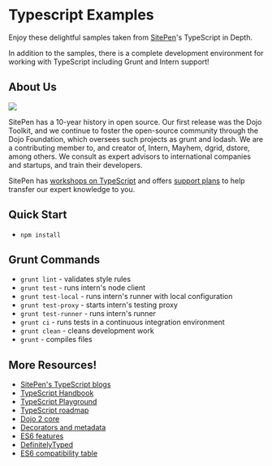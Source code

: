 # Typescript Examples

Enjoy these delightful samples taken from [SitePen](http://sitepen.com)'s TypeScript in Depth.

In addition to the samples, there is a complete development environment for working with TypeScript 
including Grunt and Intern support! 

## About Us

![](https://www.sitepen.com/images/headerLogo.png)

SitePen has a 10-year history in open source. Our first release was the Dojo Toolkit, and we continue to foster the 
open-source community through the Dojo Foundation, which oversees such projects as grunt and lodash. We are a 
contributing member to, and creator of, Intern, Mayhem, dgrid, dstore, among others. We consult as expert advisors to 
international companies and startups, and train their developers.

SitePen has [workshops on TypeScript](https://www.sitepen.com/workshops/private.html?workshop=12) and offers [support 
plans](https://www.sitepen.com/support/index.html) to help transfer our expert knowledge to you.


## Quick Start

* `npm install`

## Grunt Commands

* `grunt lint` - validates style rules
* `grunt test` - runs intern's node client
* `grunt test-local` - runs intern's runner with local configuration
* `grunt test-proxy` - starts intern's testing proxy
* `grunt test-runner` - runs intern's runner
* `grunt ci` - runs tests in a continuous integration environment
* `grunt clean` - cleans development work
* `grunt` - compiles files

## More Resources!

* [SitePen's TypeScript blogs](https://www.sitepen.com/blog/?s=typescript)
* [TypeScript Handbook](http://www.typescriptlang.org/Handbook)
* [TypeScript Playground](http://www.typescriptlang.org/Playground)
* [TypeScript roadmap](https://github.com/Microsoft/TypeScript/wiki/Roadmap)
* [Dojo 2 core](https://github.com/dojo/core)
* [Decorators and metadata](https://github.com/devpaul/TSDecorators-example)
* [ES6 features](https://github.com/lukehoban/es6features)
* [DefinitelyTyped](http://definitelytyped.org/)
* [ES6 compatibility table](https://kangax.github.io/compat-table/es6/)
